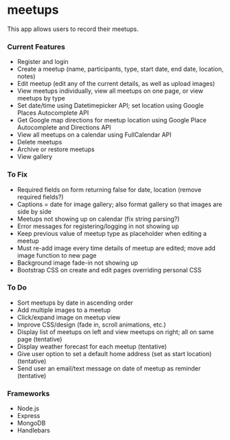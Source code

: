# meetups

This app allows users to record their meetups. 

### Current Features
* Register and login
* Create a meetup (name, participants, type, start date, end date, location, notes)
* Edit meetup (edit any of the current details, as well as upload images)
* View meetups individually, view all meetups on one page, or view meetups by type 
* Set date/time using Datetimepicker API; set location using Google Places Autocomplete API
* Get Google map directions for meetup location using Google Place Autocomplete and Directions API
* View all meetups on a calendar using FullCalendar API
* Delete meetups
* Archive or restore meetups
* View gallery 

### To Fix 
* Required fields on form returning false for date, location (remove required fields?)
* Captions = date for image gallery; also format gallery so that images are side by side
* Meetups not showing up on calendar (fix string parsing?)
* Error messages for registering/logging in not showing up
* Keep previous value of meetup type as placeholder when editing a meetup
* Must re-add image every time details of meetup are edited; move add image function to new page
* Background image fade-in not showing up
* Bootstrap CSS on create and edit pages overriding personal CSS

### To Do
* Sort meetups by date in ascending order
* Add multiple images to a meetup
* Click/expand image on meetup view
* Improve CSS/design (fade in, scroll animations, etc.)
* Display list of meetups on left and view meetups on right; all on same page (tentative)
* Display weather forecast for each meetup (tentative)
* Give user option to set a default home address (set as start location) (tentative)
* Send user an email/text message on date of meetup as reminder (tentative)

### Frameworks
* Node.js
* Express
* MongoDB
* Handlebars
